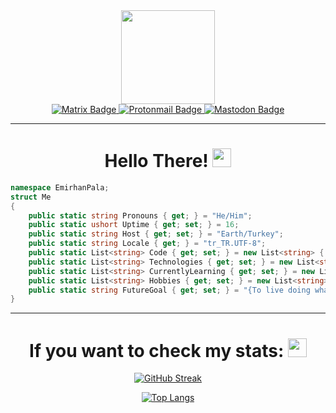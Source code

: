 <div id="header" align="center">
  <img src="https://media.giphy.com/media/qWDpRGCwf5Aed7Kd4e/giphy.gif" width="150"/>
  <div id="badges">
    <a href="https://matrix.to/#/@emrhnpla02:matrix.org">
      <img src="https://img.shields.io/badge/Matrix-white?style=for-the-badge&logo=matrix&logoColor=black" alt="Matrix Badge"/>
    </a> 
    <a href="mailto:emrhnpla02@protonmail.com">
      <img src="https://img.shields.io/badge/Protonmail-gray?style=for-the-badge&logo=protonmail&logoColor=white" alt="Protonmail Badge"/>
    </a>
    <a href="https://mastodon.social/web/@emrhnpla02">
      <img src="https://img.shields.io/badge/Mastodon-blue?style=for-the-badge&logo=mastodon&logoColor=white" alt="Mastodon Badge"/>
    </a>
  </div>
</div>    

---

<div align="center">
  <h1> Hello There! <img src="https://media.giphy.com/media/TIdt68MAB8sEKCRC6f/giphy.gif" width="30px"/></h3>
</div>

```csharp
namespace EmirhanPala;
struct Me
{
    public static string Pronouns { get; } = "He/Him";
    public static ushort Uptime { get; set; } = 16;
    public static string Host { get; set; } = "Earth/Turkey";
    public static string Locale { get; } = "tr_TR.UTF-8";
    public static List<string> Code { get; set; } = new List<string> { "HTML", "CSS", "Javascript", "C#" };
    public static List<string> Technologies { get; set; } = new List<string> { "Node", "Vue" };
    public static List<string> CurrentlyLearning { get; set; } = new List<string> { "Asp.Net Core MVC", "Unity" };
    public static List<string> Hobbies { get; set; } = new List<string> { "Programming", "Discovering Linux", "Thinking" };
    public static string FutureGoal { get; set; } = "{To live doing what I enjoy and to die in peace} without needing anyone";
}
```

---

<div id="stats" align="center">
  <h1> If you want to check my stats: <img src="https://media.giphy.com/media/PnrgT0aP27uMv0GNUO/giphy.gif" width="30px"/></h3>
  
  [![GitHub Streak](https://github-readme-streak-stats.herokuapp.com?user=emrhnpla02&theme=nord&hide_border=true&date_format=M%20j%5B%2C%20Y%5D)](https://git.io/streak-stats)
  
  [![Top Langs](https://github-readme-stats.vercel.app/api/top-langs/?username=emrhnpla02&layout=compact&theme=nord)](https://github.com/anuraghazra/github-readme-stats)
</div>
